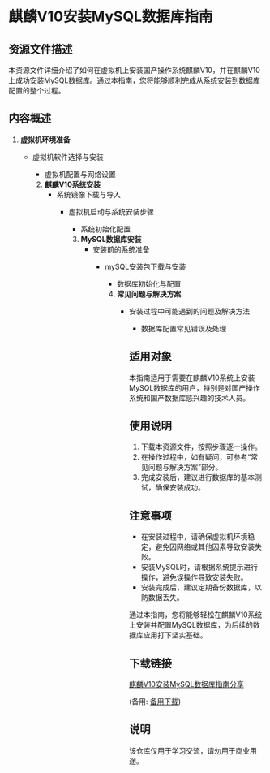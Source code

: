 # 麒麟V10安装MySQL数据库指南

## 资源文件描述

本资源文件详细介绍了如何在虚拟机上安装国产操作系统麒麟V10，并在麒麟V10上成功安装MySQL数据库。通过本指南，您将能够顺利完成从系统安装到数据库配置的整个过程。

## 内容概述

1. **虚拟机环境准备**
   - 虚拟机软件选择与安装
      - 虚拟机配置与网络设置

      2. **麒麟V10系统安装**
         - 系统镜像下载与导入
            - 虚拟机启动与系统安装步骤
               - 系统初始化配置

               3. **MySQL数据库安装**
                  - 安装前的系统准备
                     - mySQL安装包下载与安装
                        - 数据库初始化与配置

                        4. **常见问题与解决方案**
                           - 安装过程中可能遇到的问题及解决方法
                              - 数据库配置常见错误及处理

                              ## 适用对象

                              本指南适用于需要在麒麟V10系统上安装MySQL数据库的用户，特别是对国产操作系统和国产数据库感兴趣的技术人员。

                              ## 使用说明

                              1. 下载本资源文件，按照步骤逐一操作。
                              2. 在操作过程中，如有疑问，可参考“常见问题与解决方案”部分。
                              3. 完成安装后，建议进行数据库的基本测试，确保安装成功。

                              ## 注意事项

                              - 在安装过程中，请确保虚拟机环境稳定，避免因网络或其他因素导致安装失败。
                              - 安装MySQL时，请根据系统提示进行操作，避免误操作导致安装失败。
                              - 安装完成后，建议定期备份数据库，以防数据丢失。

                              通过本指南，您将能够轻松在麒麟V10系统上安装并配置MySQL数据库，为后续的数据库应用打下坚实基础。

                              ## 下载链接
                              [麒麟V10安装MySQL数据库指南分享](https://pan.quark.cn/s/40eccc9f9668) 

                              (备用: [备用下载](https://pan.baidu.com/s/1UWt78JNGErzhUHhNl5SInQ?pwd=1234))

                              ## 说明

                              该仓库仅用于学习交流，请勿用于商业用途。
